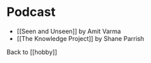 # Podcast

- [[Seen and Unseen]] by Amit Varma
- [[The Knowledge Project]] by Shane Parrish

Back to [[hobby]]
